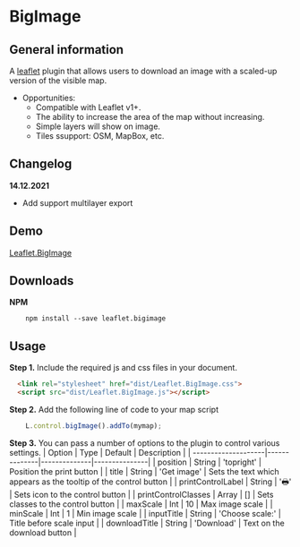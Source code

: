 # BigImage

## General information

A [leaflet](http://www.leafletjs.com) plugin that allows users to download an image with a scaled-up version of the visible map.
* Opportunities:
  - Compatible with Leaflet v1+.
  - The ability to increase the area of the map without increasing.
  - Simple layers will show on image.
  - Tiles ssupport: OSM, MapBox, etc.


## Changelog
**14.12.2021**
- Add support multilayer export
  
## Demo
[Leaflet.BigImage](https://pasichnykvasyl.github.io/Leaflet.BigImage/)

## Downloads
**NPM**
````
	npm install --save leaflet.bigimage
````

## Usage

**Step 1.** Include the required js and css files in your document.

```html
  <link rel="stylesheet" href="dist/Leaflet.BigImage.css">
  <script src="dist/Leaflet.BigImage.js"></script>
```

**Step 2.** Add the following line of code to your map script

``` js
	L.control.bigImage().addTo(mymap);
```

**Step 3.**
You can pass a number of options to the plugin to control various settings.
| Option              | Type         | Default      | Description   |
| --------------------|--------------|--------------|---------------|
| position            | String       | 'topright'   | Position the print button |
| title               | String       | 'Get image'  | Sets the text which appears as the tooltip of the control button |
| printControlLabel   | String       | '&#128438;'  | Sets icon to the control button |
| printControlClasses | Array        | []           | Sets classes to the control button |
| maxScale            | Int          | 10           | Max image scale |
| minScale            | Int          | 1            | Min image scale |
| inputTitle          | String       | 'Choose scale:'  | Title before scale input |
| downloadTitle       | String       | 'Download'  | Text on the download button |

